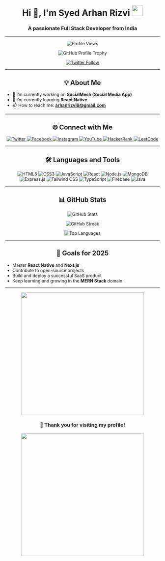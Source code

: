 <h1 align="center">
  Hi 👋, I'm Syed Arhan Rizvi
  <img src="https://media.giphy.com/media/hvRJCLFzcasrR4ia7z/giphy.gif" width="35">
</h1>

<h3 align="center">A passionate Full Stack Developer from India</h3>

---

<p align="center">
  <img src="https://komarev.com/ghpvc/?username=syedarhanrizvi&label=Profile%20Views&color=0e75b6&style=flat" alt="Profile Views" />
</p>

<p align="center">
  <img src="https://github-profile-trophy.vercel.app/?username=syedarhanrizvi&theme=onedark&no-frame=true&margin-w=15" alt="GitHub Profile Trophy" />
</p>

<p align="center">
  <a href="https://twitter.com/syedarhanofficial" target="blank">
    <img src="https://img.shields.io/twitter/follow/syedarhanofficial?logo=twitter&style=for-the-badge" alt="Twitter Follow" />
  </a>
</p>

---

<h2 align="center">💡 About Me</h2>

- 🔭 I’m currently working on **SocialMesh (Social Media App)**  
- 🌱 I’m currently learning **React Native**  
- 📫 How to reach me: **arhanrizvi9@gmail.com**

---

<h2 align="center">🌐 Connect with Me</h2>

<p align="center">
  <a href="https://twitter.com/syedarhanofficial" target="blank">
    <img src="https://img.icons8.com/color/48/twitter--v1.png" alt="Twitter" />
  </a>
  <a href="https://fb.com/syedarhanofficial" target="blank">
    <img src="https://img.icons8.com/color/48/facebook-new.png" alt="Facebook" />
  </a>
  <a href="https://instagram.com/syedarhanofficial" target="blank">
    <img src="https://img.icons8.com/color/48/instagram-new.png" alt="Instagram" />
  </a>
  <a href="https://www.youtube.com/c/syedarhanofficial" target="blank">
    <img src="https://img.icons8.com/color/48/youtube-play.png" alt="YouTube" />
  </a>
  <a href="https://www.hackerrank.com/syedarhanrizvi" target="blank">
    <img src="https://img.icons8.com/color/48/hackerrank.png" alt="HackerRank" />
  </a>
  <a href="https://www.leetcode.com/syedarhanrizvi" target="blank">
    <img src="https://img.icons8.com/external-tal-revivo-shadow-tal-revivo/48/external-level-up-your-coding-skills-and-quickly-land-a-job-logo-shadow-tal-revivo.png" alt="LeetCode" />
  </a>
</p>

---

<h2 align="center">🛠️ Languages and Tools</h2>

<p align="center">
  <img src="https://img.icons8.com/color/48/html-5--v1.png" alt="HTML5" />
  <img src="https://img.icons8.com/color/48/css3.png" alt="CSS3" />
  <img src="https://img.icons8.com/color/48/javascript--v1.png" alt="JavaScript" />
  <img src="https://img.icons8.com/color/48/react-native.png" alt="React" />
  <img src="https://img.icons8.com/color/48/nodejs.png" alt="Node.js" />
  <img src="https://img.icons8.com/color/48/mongodb.png" alt="MongoDB" />
  <img src="https://img.icons8.com/color/48/express-js.png" alt="Express.js" />
  <img src="https://img.icons8.com/color/48/tailwindcss.png" alt="Tailwind CSS" />
  <img src="https://img.icons8.com/color/48/typescript.png" alt="TypeScript" />
  <img src="https://img.icons8.com/color/48/firebase.png" alt="Firebase" />
  <img src="https://img.icons8.com/color/48/java-coffee-cup-logo--v1.png" alt="Java" />
</p>

---

<h2 align="center">📊 GitHub Stats</h2>

<p align="center">
  <img src="https://github-readme-stats.vercel.app/api?username=syedarhanrizvi&show_icons=true&locale=en&theme=radical" alt="GitHub Stats" />
</p>

<p align="center">
  <img src="https://github-readme-streak-stats.herokuapp.com/?user=syedarhanrizvi&theme=radical" alt="GitHub Streak" />
</p>

<p align="center">
  <img src="https://github-readme-stats.vercel.app/api/top-langs?username=syedarhanrizvi&show_icons=true&locale=en&layout=compact&theme=radical" alt="Top Languages" />
</p>

---

<h2 align="center">🎯 Goals for 2025</h2>

- Master **React Native** and **Next.js**  
- Contribute to open-source projects  
- Build and deploy a successful SaaS product  
- Keep learning and growing in the **MERN Stack** domain  

---

<p align="center">
  <img src="https://media.giphy.com/media/du3J3cXyzhj75IOgvA/giphy.gif" width="400" />
</p>

<h3 align="center">🌟 Thank you for visiting my profile!</h3>
<p align="center">
  <img src="https://media.giphy.com/media/1hM1VMEj0qN3utZaHu/giphy.gif" width="400" />
</p>
